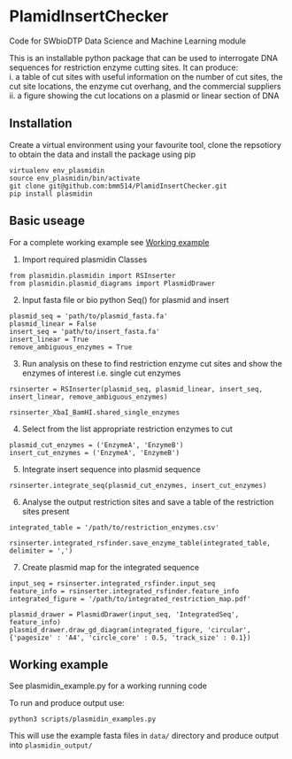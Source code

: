# PlamidInsertChecker
Code for SWbioDTP Data Science and Machine Learning module

This is an installable python package that can be used to interrogate DNA sequences for restriction enzyme cutting sites. It can produce:  
    i. a table of cut sites with useful information on the number of cut sites, the cut site locations, the enzyme cut overhang, and the commercial suppliers  
    ii. a figure showing the cut locations on a plasmid or linear section of DNA

## Installation

Create a virtual environment using your favourite tool, clone the repsotiory to obtain the data and install the package using pip

```
virtualenv env_plasmidin
source env_plasmidin/bin/activate
git clone git@github.com:bmm514/PlamidInsertChecker.git
pip install plasmidin
```

## Basic useage

For a complete working example see [Working example](#working-example)

1. Import required plasmidin Classes
```
from plasmidin.plasmidin import RSInserter
from plasmidin.plasmid_diagrams import PlasmidDrawer
```

2. Input fasta file or bio python Seq() for plasmid and insert
```
plasmid_seq = 'path/to/plasmid_fasta.fa'
plasmid_linear = False
insert_seq = 'path/to/insert_fasta.fa'
insert_linear = True
remove_ambiguous_enzymes = True
```

3. Run analysis on these to find restriction enzyme cut sites and 
show the enzymes of interest i.e. single cut enzymes
```
rsinserter = RSInserter(plasmid_seq, plasmid_linear, insert_seq, insert_linear, remove_ambiguous_enzymes)

rsinserter_XbaI_BamHI.shared_single_enzymes
```

4. Select from the list appropriate restriction enzymes to cut
```
plasmid_cut_enzymes = ('EnzymeA', 'EnzymeB')
insert_cut_enzymes = ('EnzymeA', 'EnzymeB')
```

5. Integrate insert sequence into plasmid sequence 
```
rsinserter.integrate_seq(plasmid_cut_enzymes, insert_cut_enzymes)
```

6. Analyse the output restriction sites and save a table of the restriction sites present
```
integrated_table = '/path/to/restriction_enzymes.csv'

rsinserter.integrated_rsfinder.save_enzyme_table(integrated_table, delimiter = ',')
```

7. Create plasmid map for the integrated sequence
```
input_seq = rsinserter.integrated_rsfinder.input_seq
feature_info = rsinserter.integrated_rsfinder.feature_info
integrated_figure = '/path/to/integrated_restriction_map.pdf'

plasmid_drawer = PlasmidDrawer(input_seq, 'IntegratedSeq', feature_info)
plasmid_drawer.draw_gd_diagram(integrated_figure, 'circular', {'pagesize' : 'A4', 'circle_core' : 0.5, 'track_size' : 0.1})
```
## Working example

See plasmidin_example.py for a working running code
 
To run and produce output use:
```
python3 scripts/plasmidin_examples.py
```

This will use the example fasta files in ```data/``` directory and produce output into ```plasmidin_output/```